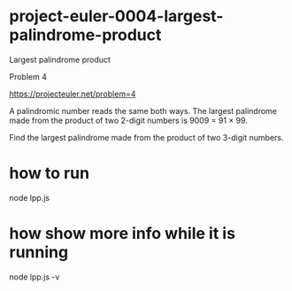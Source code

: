 # project-euler-0004-largest-palindrome-product

Largest palindrome product

Problem 4


https://projecteuler.net/problem=4


A palindromic number reads the same both ways. The largest palindrome made from the product of two 2-digit numbers is 9009 = 91 × 99.

Find the largest palindrome made from the product of two 3-digit numbers.

# how to run

node lpp.js

# how show more info while it is running

node lpp.js -v

